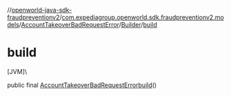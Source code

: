 //[openworld-java-sdk-fraudpreventionv2](../../../../index.md)/[com.expediagroup.openworld.sdk.fraudpreventionv2.models](../../index.md)/[AccountTakeoverBadRequestError](../index.md)/[Builder](index.md)/[build](build.md)

# build

[JVM]\

public final [AccountTakeoverBadRequestError](../index.md)[build](build.md)()
